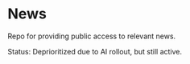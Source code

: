 # News
Repo for providing public access to relevant news.

Status: Deprioritized due to AI rollout, but still active.
